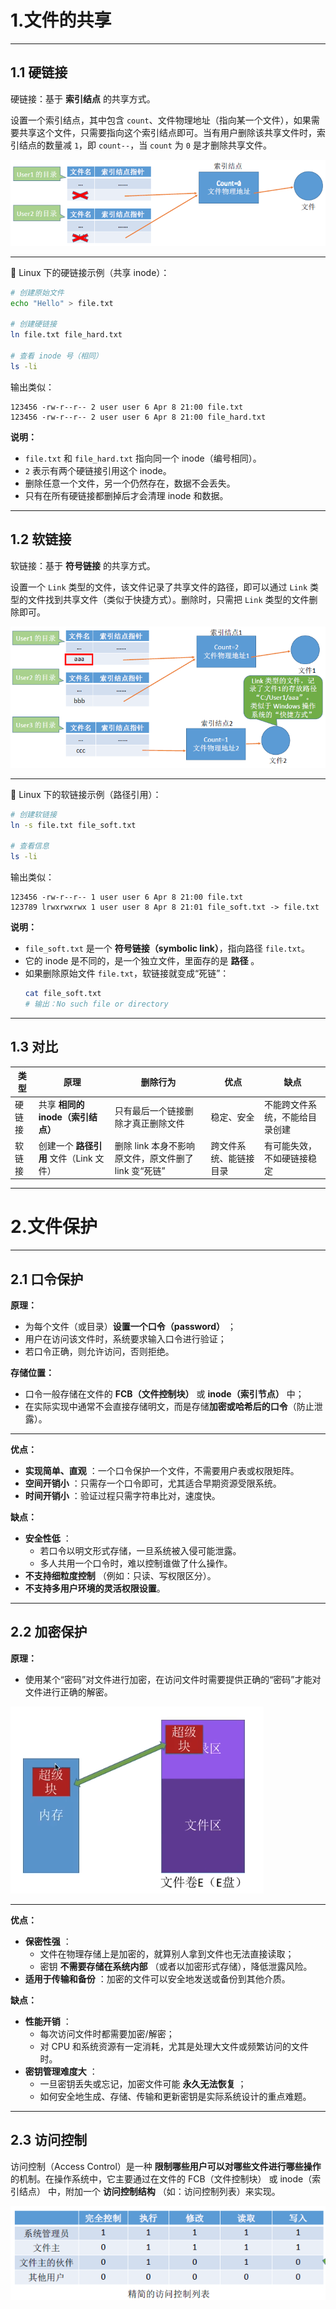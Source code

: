 # 1.文件的共享

---

## 1.1 硬链接

硬链接：基于 **索引结点** 的共享方式。

设置一个索引结点，其中包含 `count`、文件物理地址（指向某一个文件），如果需要共享这个文件，只需要指向这个索引结点即可。当有用户删除该共享文件时，索引结点的数量减 `1`，即 `count--`，当 `count` 为 `0` 是才删除共享文件。

![alt text](imgs/硬链接.png)

---

🔗 Linux 下的硬链接示例（共享 inode）：

```bash
# 创建原始文件
echo "Hello" > file.txt

# 创建硬链接
ln file.txt file_hard.txt

# 查看 inode 号（相同）
ls -li
```

输出类似：
```
123456 -rw-r--r-- 2 user user 6 Apr 8 21:00 file.txt
123456 -rw-r--r-- 2 user user 6 Apr 8 21:00 file_hard.txt
```

**说明：**
- `file.txt` 和 `file_hard.txt` 指向同一个 inode（编号相同）。
- `2` 表示有两个硬链接引用这个 inode。
- 删除任意一个文件，另一个仍然存在，数据不会丢失。
- 只有在所有硬链接都删掉后才会清理 inode 和数据。

---

## 1.2 软链接

软链接：基于 **符号链接** 的共享方式。

设置一个 `Link` 类型的文件，该文件记录了共享文件的路径，即可以通过 `Link` 类型的文件找到共享文件（类似于快捷方式）。删除时，只需把 `Link` 类型的文件删除即可。

![alt text](imgs/软链接.png)

---

🔗 Linux 下的软链接示例（路径引用）：

```bash
# 创建软链接
ln -s file.txt file_soft.txt

# 查看信息
ls -li
```

输出类似：

```
123456 -rw-r--r-- 1 user user 6 Apr 8 21:00 file.txt
123789 lrwxrwxrwx 1 user user 8 Apr 8 21:01 file_soft.txt -> file.txt
```

**说明：**
- `file_soft.txt` 是一个 **符号链接（symbolic link）**，指向路径 `file.txt`。
- 它的 inode 是不同的，是一个独立文件，里面存的是 **路径** 。
- 如果删除原始文件 `file.txt`，软链接就变成“死链”：
    ```bash
    cat file_soft.txt
    # 输出：No such file or directory
    ```

---

## 1.3 对比

| 类型   | 原理                                    | 删除行为                                             | 优点                   | 缺点                           |
| ------ | --------------------------------------- | ---------------------------------------------------- | ---------------------- | ------------------------------ |
| 硬链接 | 共享 **相同的 inode（索引结点）**       | 只有最后一个链接删除才真正删除文件                   | 稳定、安全             | 不能跨文件系统，不能给目录创建 |
| 软链接 | 创建一个 **路径引用** 文件（Link 文件） | 删除 link 本身不影响原文件，原文件删了 link 变“死链” | 跨文件系统、能链接目录 | 有可能失效，不如硬链接稳定     |

---

# 2.文件保护

---

## 2.1 口令保护

**原理：**
- 为每个文件（或目录）**设置一个口令（password）** ；
- 用户在访问该文件时，系统要求输入口令进行验证；
- 若口令正确，则允许访问，否则拒绝。

**存储位置：**
- 口令一般存储在文件的 **FCB（文件控制块）** 或 **inode（索引节点）** 中；
- 在实际实现中通常不会直接存储明文，而是存储**加密或哈希后的口令**（防止泄露）。

---

**优点：**
- **实现简单、直观** ：一个口令保护一个文件，不需要用户表或权限矩阵。
- **空间开销小** ：只需存一个口令即可，尤其适合早期资源受限系统。
- **时间开销小** ：验证过程只需字符串比对，速度快。

**缺点：**
- **安全性低** ：
  - 若口令以明文形式存储，一旦系统被入侵可能泄露。
  - 多人共用一个口令时，难以控制谁做了什么操作。
- **不支持细粒度控制** （例如：只读、写权限区分）。
- **不支持多用户环境的灵活权限设置**。

---

## 2.2 加密保护

**原理：**
- 使用某个“密码”对文件进行加密，在访问文件时需要提供正确的“密码”才能对文件进行正确的解密。

![alt text](imgs/超级块.png)

---

**优点：**
- **保密性强** ：
  - 文件在物理存储上是加密的，就算别人拿到文件也无法直接读取；
  - 密钥 **不需要存储在系统内部** （或者以加密形式存储），降低泄露风险。
- **适用于传输和备份** ：加密的文件可以安全地发送或备份到其他介质。

**缺点：**
- **性能开销** ：
  - 每次访问文件时都需要加密/解密；
  - 对 CPU 和系统资源有一定消耗，尤其是处理大文件或频繁访问的文件时。
- **密钥管理难度大** ：
  - 一旦密钥丢失或忘记，加密文件可能 **永久无法恢复** ；
  - 如何安全地生成、存储、传输和更新密钥是实际系统设计的重点难题。

---

## 2.3 访问控制

访问控制（Access Control）是一种 **限制哪些用户可以对哪些文件进行哪些操作** 的机制。在操作系统中，它主要通过在文件的 FCB（文件控制块） 或 inode（索引结点） 中，附加一个 **访问控制结构** （如：访问控制列表）来实现。

![alt text](imgs/访问控制.png)


